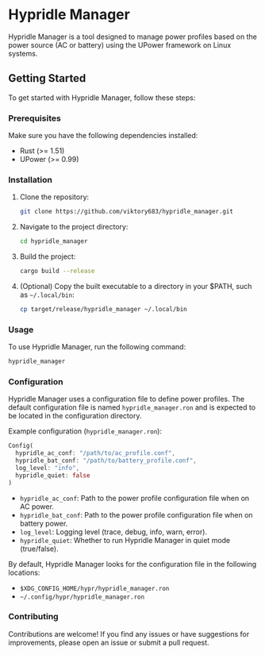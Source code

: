 # Hypridle Manager

Hypridle Manager is a tool designed to manage power profiles based on the power source (AC or battery) using the UPower framework on Linux systems.

## Getting Started

To get started with Hypridle Manager, follow these steps:

### Prerequisites

Make sure you have the following dependencies installed:

- Rust (>= 1.51)
- UPower (>= 0.99)

### Installation

1. Clone the repository:

   ```bash
   git clone https://github.com/viktory683/hypridle_manager.git
   ```

2. Navigate to the project directory:

   ```bash
   cd hypridle_manager
   ```

3. Build the project:

   ```bash
   cargo build --release
   ```

4. (Optional) Copy the built executable to a directory in your $PATH, such as `~/.local/bin`:

   ```bash
   cp target/release/hypridle_manager ~/.local/bin
   ```

### Usage

To use Hypridle Manager, run the following command:

```bash
hypridle_manager
```

### Configuration

Hypridle Manager uses a configuration file to define power profiles. The default configuration file is named `hypridle_manager.ron` and is expected to be located in the configuration directory.

Example configuration (`hypridle_manager.ron`):

```rust
Config(
  hypridle_ac_conf: "/path/to/ac_profile.conf",
  hypridle_bat_conf: "/path/to/battery_profile.conf",
  log_level: "info",
  hypridle_quiet: false
)
```

- `hypridle_ac_conf`: Path to the power profile configuration file when on AC power.
- `hypridle_bat_conf`: Path to the power profile configuration file when on battery power.
- `log_level`: Logging level (trace, debug, info, warn, error).
- `hypridle_quiet`: Whether to run Hypridle Manager in quiet mode (true/false).

By default, Hypridle Manager looks for the configuration file in the following locations:
- `$XDG_CONFIG_HOME/hypr/hypridle_manager.ron`
- `~/.config/hypr/hypridle_manager.ron`

### Contributing

Contributions are welcome! If you find any issues or have suggestions for improvements, please open an issue or submit a pull request.

